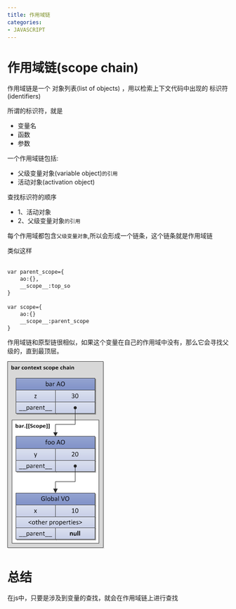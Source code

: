 ```yaml
---
title: 作用域链
categories: 
- JAVASCRIPT
---
```


# 作用域链(scope chain)

作用域链是一个 对象列表(list of objects) ，用以检索上下文代码中出现的 标识符(identifiers) 

所谓的标识符，就是

- 变量名
- 函数
- 参数

一个作用域链包括:

- 父级变量对象(variable object)`的引用`
- 活动对象(activation object)

查找标识符的顺序

- 1、活动对象
- 2、父级变量对象`的引用`

每个作用域都包含`父级变量对象`,所以会形成一个链条，这个链条就是作用域链

类似这样
```

var parent_scope={
    ao:{},
    __scope__:top_so
}

var scope={
    ao:{}
    __scope__:parent_scope
}
```

作用域链和原型链很相似，如果这个变量在自己的作用域中没有，那么它会寻找父级的，直到最顶层。


![作用域链](./images/scope_chain.png)


# 总结

在js中，只要是涉及到变量的查找，就会在作用域链上进行查找
